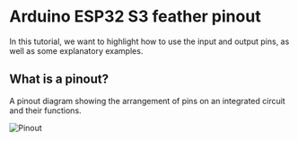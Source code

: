 # Arduino ESP32 S3 feather pinout
In this tutorial, we want to highlight how to use the input and output pins, as well as some explanatory examples.

## What is a pinout? 
A pinout diagram showing the arrangement of pins on an integrated circuit and their functions.



![Pinout](https://cdn-learn.adafruit.com/assets/assets/000/111/179/original/wireless_Adafruit_HUZZAH32_ESP32_Feather_Pinout.png?1651089809)
